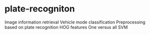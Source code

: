 # plate-recogniton
Image information retrieval
Vehicle mode classification
Preprocessing based on plate recognition
HOG features
One versus all SVM
